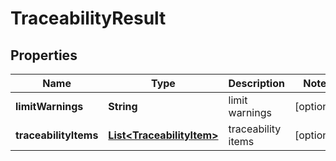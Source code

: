 

# TraceabilityResult

## Properties

Name | Type | Description | Notes
------------ | ------------- | ------------- | -------------
**limitWarnings** | **String** | limit warnings |  [optional]
**traceabilityItems** | [**List&lt;TraceabilityItem&gt;**](TraceabilityItem.md) | traceability items |  [optional]




